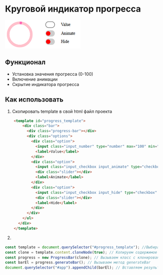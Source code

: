 # Круговой индикатор прогресса

![Внешний вид компонента](https://github.com/AndreySaveliev/progres_bar_comp/blob/main/1_screen.PNG)

## Функционал

- Установка значения прогресса (0-100)
- Включение анимации
- Скрытие индикатора прогресса

## Как использовать

1. Скопировать template в свой html файл проекта

```html
    <template id="progress_template">
        <div class="bar">
          <div class="progress-bar"></div>
          <div class="options">
            <div class="option">
              <input class="input_number" type="number" max="100" min="0" maxlength="3"/>
              <label>Value</label>
            </div>
            <div class="option">
              <input class="input_checkbox input_animate" type="checkbox" />
              <div class="slider"></div>
              <label>Animate</label>
            </div>
            <div class="option">
              <input class="input_checkbox input_hide" type="checkbox" />
              <div class="slider"></div>
              <label>Hide</label>
            </div>
          </div>
        </ul>
      </div>
    </template>
```

2.

```js
const template = document.querySelector("#progress_template"); //Выбираем template
const clone = template.content.cloneNode(true); // Копируем содержимое внутри тегов <template><template/>
const progress = new ProgressBar(clone); // Вызываем класс с клонированным содержимым тегов <template><template/>
const barEl = progress.generateBar(); // Вызываем метод generateBar
document.querySelector("#app").appendChild(barEl); // Вставляем результат generateBar в html
```
